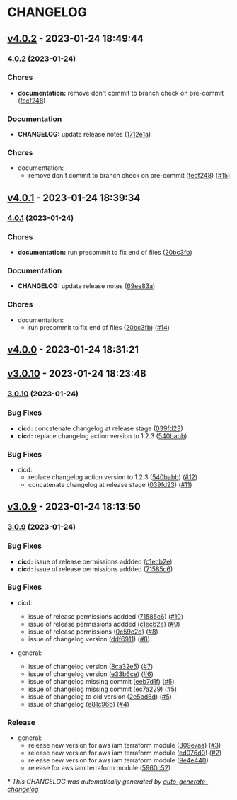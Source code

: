 # CHANGELOG

## [v4.0.2](https://github.com/vfontanella/vfontanella/releases/tag/v4.0.2) - 2023-01-24 18:49:44

### [4.0.2](https://github.com/vfontanella/vfontanella/compare/v4.0.1...v4.0.2) (2023-01-24)


### Chores

* **documentation:** remove don't commit to branch check on pre-commit ([fecf248](https://github.com/vfontanella/vfontanella/commit/fecf248ed4a476942a1b53b377970c7cd2e62f0f))


### Documentation

* **CHANGELOG:** update release notes ([1712e1a](https://github.com/vfontanella/vfontanella/commit/1712e1adeccc4d35ab4d67f2449f5ae20f499758))

### Chores

- documentation:
  - remove don't commit to branch check on pre-commit ([fecf248](https://github.com/vfontanella/vfontanella/commit/fecf248ed4a476942a1b53b377970c7cd2e62f0f)) ([#15](https://github.com/vfontanella/vfontanella/pull/15))

## [v4.0.1](https://github.com/vfontanella/vfontanella/releases/tag/v4.0.1) - 2023-01-24 18:39:34

### [4.0.1](https://github.com/vfontanella/vfontanella/compare/v4.0.0...v4.0.1) (2023-01-24)


### Chores

* **documentation:** run precommit to fix end of files ([20bc3fb](https://github.com/vfontanella/vfontanella/commit/20bc3fbec178edbcd7336b040c03cb5a6d6c5033))


### Documentation

* **CHANGELOG:** update release notes ([69ee83a](https://github.com/vfontanella/vfontanella/commit/69ee83afacb5e96bae108277f0c34f16c1a472bb))

### Chores

- documentation:
  - run precommit to fix end of files ([20bc3fb](https://github.com/vfontanella/vfontanella/commit/20bc3fbec178edbcd7336b040c03cb5a6d6c5033)) ([#14](https://github.com/vfontanella/vfontanella/pull/14))

## [v4.0.0](https://github.com/vfontanella/vfontanella/releases/tag/v4.0.0) - 2023-01-24 18:31:21

## [v3.0.10](https://github.com/vfontanella/vfontanella/releases/tag/v3.0.10) - 2023-01-24 18:23:48

### [3.0.10](https://github.com/vfontanella/vfontanella/compare/v3.0.9...v3.0.10) (2023-01-24)


### Bug Fixes

* **cicd:** concatenate changelog at release stage ([039fd23](https://github.com/vfontanella/vfontanella/commit/039fd239d03fb42042053bca4bf4d7424273f4e3))
* **cicd:** replace changelog action version to 1.2.3 ([540babb](https://github.com/vfontanella/vfontanella/commit/540babb9d8c477eab385180ee7984d197482ce3f))

### Bug Fixes

- cicd:
  - replace changelog action version to 1.2.3 ([540babb](https://github.com/vfontanella/vfontanella/commit/540babb9d8c477eab385180ee7984d197482ce3f)) ([#12](https://github.com/vfontanella/vfontanella/pull/12))
  - concatenate changelog at release stage ([039fd23](https://github.com/vfontanella/vfontanella/commit/039fd239d03fb42042053bca4bf4d7424273f4e3)) ([#11](https://github.com/vfontanella/vfontanella/pull/11))

## [v3.0.9](https://github.com/vfontanella/vfontanella/releases/tag/v3.0.9) - 2023-01-24 18:13:50

### [3.0.9](https://github.com/vfontanella/vfontanella/compare/v3.0.8...v3.0.9) (2023-01-24)


### Bug Fixes

* **cicd:** issue of release permissions addded ([c1ecb2e](https://github.com/vfontanella/vfontanella/commit/c1ecb2e548bbdf20ffc9fcba8f483403a4e95bf0))
* **cicd:** issue of release permissions addded ([71585c6](https://github.com/vfontanella/vfontanella/commit/71585c6de71e142ef48d4c5eb60d6bcb6b37695a))

### Bug Fixes

- cicd:
  - issue of release permissions addded ([71585c6](https://github.com/vfontanella/vfontanella/commit/71585c6de71e142ef48d4c5eb60d6bcb6b37695a)) ([#10](https://github.com/vfontanella/vfontanella/pull/10))
  - issue of release permissions addded ([c1ecb2e](https://github.com/vfontanella/vfontanella/commit/c1ecb2e548bbdf20ffc9fcba8f483403a4e95bf0)) ([#9](https://github.com/vfontanella/vfontanella/pull/9))
  - issue of release permissions ([0c59e2d](https://github.com/vfontanella/vfontanella/commit/0c59e2d3b3b4fce9de4fef1b8540c03964db74ea)) ([#8](https://github.com/vfontanella/vfontanella/pull/8))
  - issue of changelog version ([ddf6911](https://github.com/vfontanella/vfontanella/commit/ddf69117198e599d417a6c9f9f3367fcb157d754)) ([#8](https://github.com/vfontanella/vfontanella/pull/8))

- general:
  - issue of changelog version ([8ca32e5](https://github.com/vfontanella/vfontanella/commit/8ca32e5512e2c4570373a128bbcf9bfca7e3a6b4)) ([#7](https://github.com/vfontanella/vfontanella/pull/7))
  - issue of changelog version ([e33b6ce](https://github.com/vfontanella/vfontanella/commit/e33b6ce692df61b335e693eafc9bd6046b242b62)) ([#6](https://github.com/vfontanella/vfontanella/pull/6))
  - issue of changelog missing commit ([eeb7d1f](https://github.com/vfontanella/vfontanella/commit/eeb7d1f7ce34995839c59e0fe3a8a13b8107c0e7)) ([#5](https://github.com/vfontanella/vfontanella/pull/5))
  - issue of changelog missing commit ([ec7a229](https://github.com/vfontanella/vfontanella/commit/ec7a22958c13ddcc007d42f581111cedf3fef20d)) ([#5](https://github.com/vfontanella/vfontanella/pull/5))
  - issue of changelog to old version ([2e5bd8d](https://github.com/vfontanella/vfontanella/commit/2e5bd8d1e8168fe9d9eddd1df56bb46e8c81ac94)) ([#5](https://github.com/vfontanella/vfontanella/pull/5))
  - issue of changelog ([e81c96b](https://github.com/vfontanella/vfontanella/commit/e81c96b7d985febaf40483c994782a314af04f04)) ([#4](https://github.com/vfontanella/vfontanella/pull/4))

### Release

- general:
  - release new version for aws iam terraform module ([309e7aa](https://github.com/vfontanella/vfontanella/commit/309e7aa641669a2110259cef8551ad028a7857c1)) ([#3](https://github.com/vfontanella/vfontanella/pull/3))
  - release new version for aws iam terraform module ([ed076d0](https://github.com/vfontanella/vfontanella/commit/ed076d058ada6dfaa258b7811bd03da90dc9d34e)) ([#2](https://github.com/vfontanella/vfontanella/pull/2))
  - release new version for aws iam terraform module ([9e4e440](https://github.com/vfontanella/vfontanella/commit/9e4e440ca51914cbe0e0012dd10b4fbd5b49ea05))
  - release for aws iam terraform module ([5960c52](https://github.com/vfontanella/vfontanella/commit/5960c52927adcbbef5506d0bb37f49e8120538cc))

\* *This CHANGELOG was automatically generated by [auto-generate-changelog](https://github.com/BobAnkh/auto-generate-changelog)*
